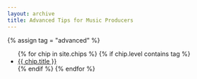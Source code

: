 ```yaml
---
layout: archive
title: Advanced Tips for Music Producers
---
```

{% assign tag = "advanced" %}
<ul>
{% for chip in site.chips %}
  {% if chip.level contains tag %}
  <li><a href="{{ chip.url }}">{{ chip.title }}</a></li>
  {% endif %}
{% endfor %}
</ul>
